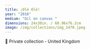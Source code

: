 ```yaml
---
title: ¡Olé Olé!
year: "2016"
medium: "Oil on canvas "
dimensions: 24x30in. / 60.96x76.2cm
image: /img/collections/img_1470.jpeg
---
```

🔴 Private collection - United Kingdom 
